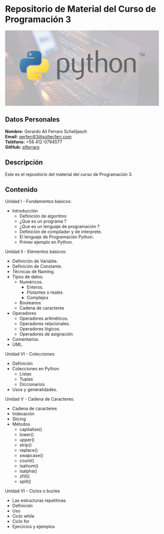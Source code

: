 # Repositorio de Material del Curso de Programación 3

![imagen_curso](recursos/python.jpg)

## Datos Personales

**Nombre:** Gerardo Ali Ferraro Schelijasch  
**Email:** gerferr83@soltecferr.com  
**Teléfono:** +58 412-0794577  
**GitHub:** [stferraro](https://github.com/stferraro)
 

## Descripción

Este es el repositorio del material del curso de Programación 3.

## Contenido

Unidad I - Fundamentos básicos:

- Introducción 
	- Definición de algoritmo 
	- ¿Que es un programa ?
	- ¿Que es un lenguaje de programación ?
	- Definición de compilador y de interprete.
	- El lenguaje de Programación Python.
	- Primer ejemplo en Python.


Unidad II - Elementos básicos:

- Definición de Variable.
- Definición de Constante.
- Técnicas de Naming.
- Tipos de datos.
	- Numéricos.
		- Enteros.
		- Flotantes o reales
		- Complejos
	- Booleanos
	- Cadena de caracteres
- Operadores
	- Operadores aritméticos.
	- Operadores relacionales.
	- Operadores lógicos.
	- Operadores de asignación
- Comentarios.
- UML.

Unidad VI - Colecciones:

- Definición 
- Colecciones en Python
	- Listas
	- Tuplas
	- Diccionarios
- Usos y generalidades.

Unidad V - Cadena de Caracteres:

- Cadena de caracteres 
- Indexación
- Slicing
- Métodos
	- capitalize() 
	- lower()
	- upper()
	- strip()
	- replace()
	- swapcase()
	- count()
	- isalnum()
	- isalpha()
	- zfill()
	- split()

Unidad VI - Ciclos o bucles

- Las estructuras repetitivas
- Definición
- Uso
- Ciclo while
- Ciclo for
- Ejercicios y ejemplos



